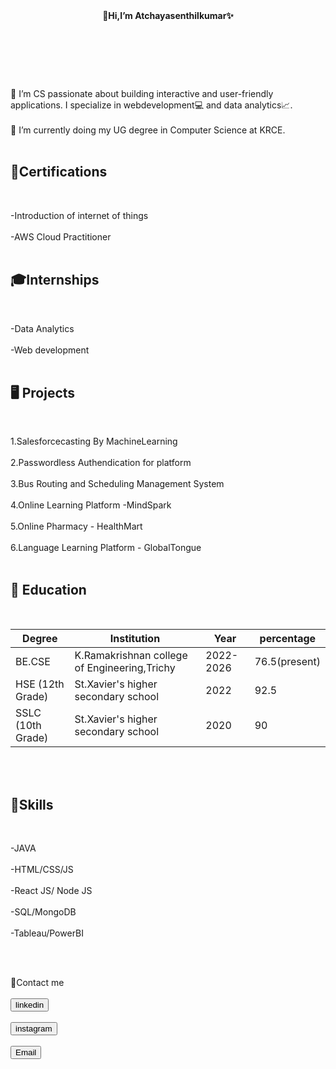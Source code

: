 <header> <b>👋Hi,I’m Atchayasenthilkumar✨</b>

</header><br><br><br>
<body>
<bg color = "grey">
 👀 I’m CS passionate about building interactive and user-friendly applications. I specialize in webdevelopment💻 and data analytics📈. <br><br>
 🌱 I’m currently doing my UG degree in Computer Science at KRCE.<br><br>

<h2><b>📜Certifications</b></h2><br>

-Introduction of internet of things<br><br>
-AWS Cloud Practitioner<br><br>

<h2><b>🎓Internships</b></h2><br>

-Data Analytics<br><br>
-Web development<br><br>

<h2><b>🖥️ Projects</b></h2><br>

1.Salesforcecasting By MachineLearning<br><br>
2.Passwordless Authendication for platform<br><br>
3.Bus Routing and Scheduling Management System<br><br>
4.Online Learning Platform -MindSpark<br><br>
5.Online Pharmacy - HealthMart<br><br>
6.Language Learning Platform - GlobalTongue<br><br>

<h2><b> 🏢 Education</b></h2><br>

<table>
  <thead>
    <tr>
      <th>Degree</th>
      <th>Institution</th>
      <th>Year</th>
      <th>percentage</th>
    </tr>
  </thead>
  <tbody>
    <tr>
      <td>BE.CSE</td>
      <td> K.Ramakrishnan college of Engineering,Trichy</td>
      <td>2022-2026</td>
      <td>76.5(present)</td>
    </tr>
    <tr>
      <td>HSE (12th Grade)</td>
      <td>St.Xavier's higher secondary school</td>
      <td>2022</td>
      <td>92.5</td>
    </tr>
    <tr>
      <td>SSLC (10th Grade)</td>
      <td>St.Xavier's higher secondary school</td>
      <td>2020</td>
      <td>90</td>
    </tr>
  </tbody>
</table>
<br><br>

<h2><b>💪Skills </b></h2><br>

-JAVA<br><br>
-HTML/CSS/JS<br><br>
-React JS/ Node JS<br><br>
-SQL/MongoDB<br><br>
-Tableau/PowerBI<br><br>

</body><br>

<footer>
 
  🔗Contact me<br><br>
  <button onclick="location.href='https://www.linkedin.com/in/atchaya-senthilkumar-6ba9ab257'">linkedin</button><br><br>
  <button onclick="location.href='https://www.instagram.com/atchaya__senthilkumar/'">instagram</button><br><br>
  <button onclick="location.href='mailto:atchayasenthilkumar2004@gmail.com'">Email</button><br><br>
 
</footer>

